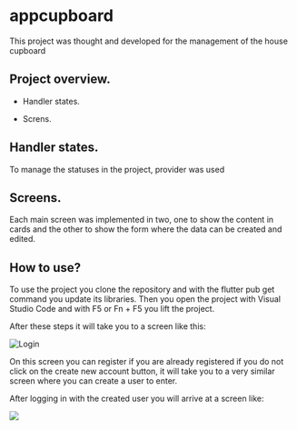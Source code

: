 # appcupboard

This project was thought and developed for the management of the house cupboard

## Project overview.

- Handler states.

- Screns.

## Handler states.

To manage the statuses in the project, provider was used

## Screens.

Each main screen was implemented in two, one to show the content in cards and the other to show the form where the data can be created and edited.

## How to use?

To use the project you clone the repository and with the flutter pub get command you update its libraries. Then you open the project with Visual Studio Code and with F5 or Fn + F5 you lift the project.

After these steps it will take you to a screen like this:

![Login](/login.jpg)

On this screen you can register if you are already registered if you do not click on the create new account button, it will take you to a very similar screen where you can create a user to enter.

After logging in with the created user you will arrive at a screen like:

![](/home.png)

